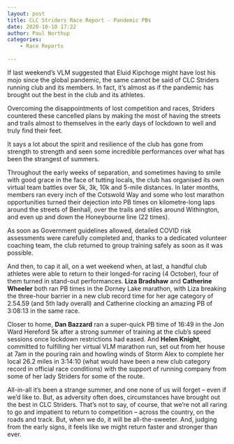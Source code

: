 ```yaml
---
layout: post
title: CLC Striders Race Report - Pandemic PBs
date: 2020-10-10 17:22
author: Paul Northup
categories:
    - Race Reports
    
---
```


If last weekend’s VLM suggested that Eluid Kipchoge might have lost his mojo since the global pandemic, the same cannot be said of CLC Striders running club and its members. In fact, it’s almost as if the pandemic has brought out the best in the club and its athletes.

Overcoming the disappointments of lost competition and races, Striders countered these cancelled plans by making the most of having the streets and trails almost to themselves in the early days of lockdown to well and truly find their feet.

It says a lot about the spirit and resilience of the club has gone from strength to strength and seen some incredible performances over what has been the strangest of summers.

Throughout the early weeks of separation, and sometimes having to smile with good grace in the face of tutting locals, the club has organised its own virtual team battles over 5k, 3k, 10k and 5-mile distances. In later months, members ran every inch of the Cotswold Way and some who lost marathon opportunities turned their dejection into PB times on kilometre-long laps around the streets of Benhall, over the trails and stiles around Withington, and even up and down the Honeybourne line (22 times).

As soon as Government guidelines allowed, detailed COVID risk assessments were carefully completed and, thanks to a dedicated volunteer coaching team, the club returned to group training safely as soon as it was possible.

And then, to cap it all, on a wet weekend when, at last, a handful club athletes were able to return to their longed-for racing (4 October), four of them turned in stand-out performances. __Liza Bradshaw__ and __Catherine Wheeler__ both ran PB times in the Dorney Lake marathon, with Liza breaking the three-hour barrier in a new club record time for her age category of 2.54.59 (and 5th lady overall) and Catherine clocking an amazing PB of 3:08:13 in the same race.

Closer to home, __Dan Bazzard__ ran a super-quick PB time of 16:49 in the Jon Ward Hereford 5k after a strong summer of training at the club’s speed sessions once lockdown restrictions had eased. And __Helen Knight__, committed to fulfilling her virtual VLM marathon run, set out from her house at 7am in the pouring rain and howling winds of Storm Alex to complete her local 26.2 miles in 3:14:10 (what would have been a new club category record in official race conditions) with the support of running company from some of her lady Striders for some of the route.

All-in-all it’s been a strange summer, and one none of us will forget – even if we’d like to. But, as adversity often does, circumstances have brought out the best in CLC Striders. That’s not to say, of course, that we’re not all raring to go and impatient to return to competition – across the country, on the roads and track. But, when we do, it will be all-the-sweeter. And, judging from the early signs, it feels like we might return faster and stronger than ever.
